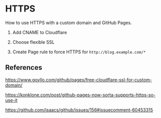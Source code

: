 # HTTPS

How to use HTTPS with a custom domain and GitHub Pages.

1. Add CNAME to Cloudflare

2. Choose flexible SSL

3. Create Page rule to force HTTPS for `http://blog.example.com/*`

## References

<https://www.goyllo.com/github/pages/free-cloudflare-ssl-for-custom-domain/>

<https://konklone.com/post/github-pages-now-sorta-supports-https-so-use-it>

<https://github.com/isaacs/github/issues/156#issuecomment-60453315>
